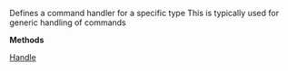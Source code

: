 Defines a command handler for a specific type
            This is typically used for generic handling of commands

**Methods**

[Handle](Bifrost.Commands.ICommandHandlerForType`1.Handle)
